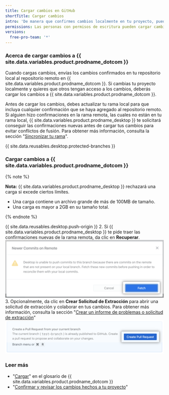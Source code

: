 ```yaml
---
title: Cargar cambios en GitHub
shortTitle: Cargar cambios
intro: 'De manera que confirmes cambios localmente en tu proyecto, puedes cargarlos a {{ site.data.variables.product.prodname_dotcom }} para que otros puedan acceder a ellos desde el repositorio remoto.'
permissions: Las personas con permisos de escritura pueden cargar cambios a un repositorio.
versions:
  free-pro-team: '*'
---
```


### Acerca de cargar cambios a {{ site.data.variables.product.prodname_dotcom }}

Cuando cargas cambios, envías los cambios confirmados en tu repositorio local al repositorio remoto en {{ site.data.variables.product.prodname_dotcom }}. Si cambias tu proyecto localmente y quieres que otros tengan acceso a los cambios, deberás cargar los cambios a {{ site.data.variables.product.prodname_dotcom }}.

Antes de cargar los cambios, debes actualizar tu rama local para que incluya cualquier confirmación que se haya agregado al repositorio remoto. Si alguien hizo confirmaciones en la rama remota, las cuales no están en tu rama local, {{ site.data.variables.product.prodname_desktop }} te solicitará conseguir las confirmaciones nuevas antes de cargar tus cambios para evitar conflictos de fusión. Para obtener más información, consulta la sección "[Sincronizar tu rama](/desktop/contributing-to-projects/syncing-your-branch)".

{{ site.data.reusables.desktop.protected-branches }}

### Cargar cambios a {{ site.data.variables.product.prodname_dotcom }}

{% note %}

**Nota:** {{ site.data.variables.product.prodname_desktop }} rechazará una carga si excede ciertos límites.

- Una carga contiene un archivo grande de más de 100MB de tamaño.
- Una carga es mayor a 2GB en su tamaño total.

{% endnote %}

{{ site.data.reusables.desktop.push-origin }}
2. Si {{ site.data.variables.product.prodname_desktop }} te pide traer las confirmaciones nuevas de la rama remota, da clic en **Recuperar**. ![El botón de recuperar](/assets/images/help/desktop/fetch-newer-commits.png)
3. Opcionalmente, da clic en **Crear Solicitud de Extracción** para abrir una solicitud de extracción y colaborar en tus cambios. Para obtener más información, consulta la sección "[Crear un informe de problemas o solicitud de extracción](/desktop/contributing-to-projects/creating-an-issue-or-pull-request)" ![El botón de crear solicitud de extracción](/assets/images/help/desktop/create-pull-request.png)

### Leer más
- "[Cargar](/github/getting-started-with-github/github-glossary/#push)" en el glosario de {{ site.data.variables.product.prodname_dotcom }}
- "[Confirmar y revisar los cambios hechos a tu proyecto](/desktop/contributing-to-projects/committing-and-reviewing-changes-to-your-project)"
